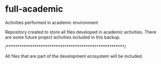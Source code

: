# full-academic
 Activities performed in academic environment


Repository created to store all files developed in academic activities.
There are some future project activities included in this backup.
 
 /*******************************************************/
 
 All files that are part of the development ecosystem will be included.
